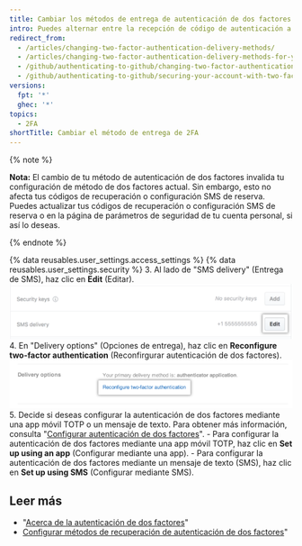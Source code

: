 ```yaml
---
title: Cambiar los métodos de entrega de autenticación de dos factores para tu dispositivo móvil
intro: Puedes alternar entre la recepción de código de autenticación a través de un mensaje de texto o una aplicación móvil.
redirect_from:
  - /articles/changing-two-factor-authentication-delivery-methods/
  - /articles/changing-two-factor-authentication-delivery-methods-for-your-mobile-device
  - /github/authenticating-to-github/changing-two-factor-authentication-delivery-methods-for-your-mobile-device
  - /github/authenticating-to-github/securing-your-account-with-two-factor-authentication-2fa/changing-two-factor-authentication-delivery-methods-for-your-mobile-device
versions:
  fpt: '*'
  ghec: '*'
topics:
  - 2FA
shortTitle: Cambiar el método de entrega de 2FA
---
```


{% note %}

**Nota:** El cambio de tu método de autenticación de dos factores invalida tu configuración de método de dos factores actual. Sin embargo, esto no afecta tus códigos de recuperación o configuración SMS de reserva. Puedes actualizar tus códigos de recuperación o configuración SMS de reserva o en la página de parámetros de seguridad de tu cuenta personal, si así lo deseas.

{% endnote %}

{% data reusables.user_settings.access_settings %}
{% data reusables.user_settings.security %}
3. Al lado de "SMS delivery" (Entrega de SMS), haz clic en **Edit** (Editar). ![Editar opciones de entrega de SMS](/assets/images/help/2fa/edit-sms-delivery-option.png)
4. En "Delivery options" (Opciones de entrega), haz clic en **Reconfigure two-factor authentication** (Reconfirgurar autenticación de dos factores). ![Cambiar tus opciones de entrega 2FA](/assets/images/help/2fa/2fa-switching-methods.png)
5. Decide si deseas configurar la autenticación de dos factores mediante una app móvil TOTP o un mensaje de texto. Para obtener más información, consulta "[Configurar autenticación de dos factores](/articles/configuring-two-factor-authentication)".
    - Para configurar la autenticación de dos factores mediante una app móvil TOTP, haz clic en **Set up using an app** (Configurar mediante una app).
    - Para configurar la autenticación de dos factores mediante un mensaje de texto (SMS), haz clic en **Set up using SMS** (Configurar mediante SMS).

## Leer más

- "[Acerca de la autenticación de dos factores](/articles/about-two-factor-authentication)"
- [Configurar métodos de recuperación de autenticación de dos factores](/articles/configuring-two-factor-authentication-recovery-methods)"
